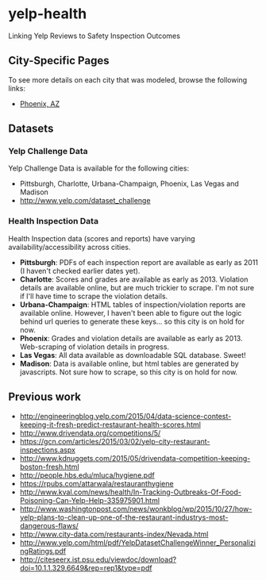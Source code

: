 # yelp-health
Linking Yelp Reviews to Safety Inspection Outcomes

## City-Specific Pages
To see more details on each city that was modeled, browse the following links:
- [Phoenix, AZ](https://github.com/tbackes/yelp-health/blob/master/summary_phoenix.md)

## Datasets
### Yelp Challenge Data
Yelp Challenge Data is available for the following cities:

* Pittsburgh, Charlotte, Urbana-Champaign, Phoenix, Las Vegas and Madison
* http://www.yelp.com/dataset_challenge

### Health Inspection Data
Health Inspection data (scores and reports) have varying availability/accessibility across cities.

* **Pittsburgh**: PDFs of each inspection report are available as early as 2011 (I haven't checked earlier dates yet).
* **Charlotte**: Scores and grades are available as early as 2013. Violation details are available online, but are much trickier to scrape. I'm not sure if I'll have time to scrape the violation details.
* **Urbana-Champaign**: HTML tables of inspection/violation reports are available online. However, I haven't been able to figure out the logic behind url queries to generate these keys... so this city is on hold for now.
* **Phoenix**: Grades and violation details are available as early as 2013. Web-scraping of violation details in progress.
* **Las Vegas**: All data available as downloadable SQL database. Sweet! 
* **Madison**: Data is available online, but html tables are generated by javascripts. Not sure how to scrape, so this city is on hold for now.


## Previous work
* http://engineeringblog.yelp.com/2015/04/data-science-contest-keeping-it-fresh-predict-restaurant-health-scores.html
* http://www.drivendata.org/competitions/5/
* https://gcn.com/articles/2015/03/02/yelp-city-restaurant-inspections.aspx
* http://www.kdnuggets.com/2015/05/drivendata-competition-keeping-boston-fresh.html
* http://people.hbs.edu/mluca/hygiene.pdf
* https://rpubs.com/attarwala/restauranthygiene
* http://www.kval.com/news/health/In-Tracking-Outbreaks-Of-Food-Poisoning-Can-Yelp-Help-335975901.html
* http://www.washingtonpost.com/news/wonkblog/wp/2015/10/27/how-yelp-plans-to-clean-up-one-of-the-restaurant-industrys-most-dangerous-flaws/
* http://www.city-data.com/restaurants-index/Nevada.html
* http://www.yelp.com/html/pdf/YelpDatasetChallengeWinner_PersonalizingRatings.pdf
* http://citeseerx.ist.psu.edu/viewdoc/download?doi=10.1.1.329.6649&rep=rep1&type=pdf
